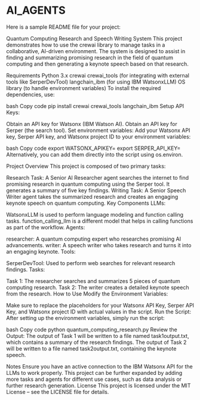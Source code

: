# AI_AGENTS

Here is a sample README file for your project:

Quantum Computing Research and Speech Writing System
This project demonstrates how to use the crewai library to manage tasks in a collaborative, AI-driven environment. The system is designed to assist in finding and summarizing promising research in the field of quantum computing and then generating a keynote speech based on that research.

Requirements
Python 3.x
crewai
crewai_tools (for integrating with external tools like SerperDevTool)
langchain_ibm (for using IBM WatsonxLLM)
OS library (to handle environment variables)
To install the required dependencies, use:

bash
Copy code
pip install crewai crewai_tools langchain_ibm
Setup
API Keys:

Obtain an API key for Watsonx (IBM Watson AI).
Obtain an API key for Serper (the search tool).
Set environment variables: Add your Watsonx API key, Serper API key, and Watsonx project ID to your environment variables:

bash
Copy code
export WATSONX_APIKEY=<YOUR WATSONX API KEY HERE>
export SERPER_API_KEY=<YOUR SERPER API KEY HERE>
Alternatively, you can add them directly into the script using os.environ.

Project Overview
This project is composed of two primary tasks:

Research Task: A Senior AI Researcher agent searches the internet to find promising research in quantum computing using the Serper tool. It generates a summary of five key findings.
Writing Task: A Senior Speech Writer agent takes the summarized research and creates an engaging keynote speech on quantum computing.
Key Components
LLMs:

WatsonxLLM is used to perform language modeling and function calling tasks.
function_calling_llm is a different model that helps in calling functions as part of the workflow.
Agents:

researcher: A quantum computing expert who researches promising AI advancements.
writer: A speech writer who takes research and turns it into an engaging keynote.
Tools:

SerperDevTool: Used to perform web searches for relevant research findings.
Tasks:

Task 1: The researcher searches and summarizes 5 pieces of quantum computing research.
Task 2: The writer creates a detailed keynote speech from the research.
How to Use
Modify the Environment Variables:

Make sure to replace the placeholders for your Watsonx API Key, Serper API Key, and Watsonx project ID with actual values in the script.
Run the Script: After setting up the environment variables, simply run the script:

bash
Copy code
python quantum_computing_research.py
Review the Output: The output of Task 1 will be written to a file named task1output.txt, which contains a summary of the research findings. The output of Task 2 will be written to a file named task2output.txt, containing the keynote speech.

Notes
Ensure you have an active connection to the IBM Watsonx API for the LLMs to work properly.
This project can be further expanded by adding more tasks and agents for different use cases, such as data analysis or further research generation.
License
This project is licensed under the MIT License – see the LICENSE file for details.
